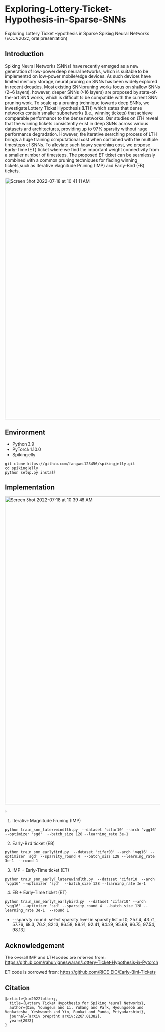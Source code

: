 # Exploring-Lottery-Ticket-Hypothesis-in-Sparse-SNNs
Exploring Lottery Ticket Hypothesis in Sparse Spiking Neural Networks (ECCV2022, oral presentation)


## Introduction 
Spiking Neural Networks (SNNs) have recently emerged as a new generation of low-power deep neural networks, which is suitable to be implemented on low-power mobile/edge devices. As such devices have limited memory storage, neural pruning on SNNs has been widely explored in recent decades. Most existing SNN pruning works focus on shallow SNNs (2~6 layers), however, deeper SNNs (>16 layers) are proposed by state-of-the-art SNN works, which is difficult to be compatible with the current SNN pruning work. To scale up a pruning technique towards deep SNNs, we investigate Lottery Ticket Hypothesis (LTH) which states that dense networks contain smaller subnetworks (i.e., winning tickets) that achieve comparable performance to the dense networks. Our studies on LTH reveal that the winning tickets consistently exist in deep SNNs across various datasets and architectures, providing up to 97% sparsity without huge performance  degradation. However, the iterative searching process of LTH brings a huge training computational cost when combined with the multiple timesteps of SNNs. To alleviate such heavy searching cost, we propose Early-Time (ET) ticket where we find the important weight connectivity from a smaller number of timesteps. The proposed ET ticket can be seamlessly combined with a common pruning techniques for finding winning tickets,such as Iterative Magnitude Pruning (IMP) and Early-Bird (EB) tickets. 

<img width="784" alt="Screen Shot 2022-07-18 at 10 41 11 AM" src="https://user-images.githubusercontent.com/41351363/179536579-8de254ba-5fe5-47c1-86fd-c570bf746069.png">


## Environment
* Python 3.9    
* PyTorch 1.10.0   
* Spikingjelly
```
git clone https://github.com/fangwei123456/spikingjelly.git
cd spikingjelly
python setup.py install
```       


## Implementation 

<img width="998" alt="Screen Shot 2022-07-18 at 10 39 46 AM" src="https://user-images.githubusercontent.com/41351363/179536311-714697ab-7355-42ae-942e-bbf8216a4e0e.png">

›
1) Iterative Magnitude Pruning (IMP)
```
python train_snn_laterewindlth.py  --dataset 'cifar10' --arch 'vgg16' --optimizer 'sgd'  --batch_size 128 --learning_rate 3e-1 
```
2) Early-Bird ticket (EB)
```
python train_snn_earlybird.py  --dataset 'cifar10' --arch 'vgg16' --optimizer 'sgd' --sparsity_round 4  --batch_size 128 --learning_rate 3e-1  --round 1
```
3) IMP + Early-Time ticket (ET)
```
python train_snn_earlyT_laterewindlth.py  --dataset 'cifar10' --arch 'vgg16' --optimizer 'sgd'  --batch_size 128 --learning_rate 3e-1 
```
4) EB + Early-Time ticket (ET)
```
python train_snn_earlyT_earlybird.py  --dataset 'cifar10' --arch 'vgg16' --optimizer 'sgd' --sparsity_round 4  --batch_size 128 --learning_rate 3e-1  --round 1
```
*  --sparsity_round: select sparsity level in sparsity list = [0,	25.04,	43.71, 57.76,	68.3, 76.2,	82.13, 86.58, 89.91, 92.41,	94.29, 95.69, 96.75, 97.54,	98.13]


## Acknowledgement 
The overall IMP and LTH codes are referred from: 
https://github.com/rahulvigneswaran/Lottery-Ticket-Hypothesis-in-Pytorch

ET code is borrowed from: 
https://github.com/RICE-EIC/Early-Bird-Tickets

## Citation
```
@article{kim2022lottery,
  title={Lottery Ticket Hypothesis for Spiking Neural Networks},
  author={Kim, Youngeun and Li, Yuhang and Park, Hyoungseob and Venkatesha, Yeshwanth and Yin, Ruokai and Panda, Priyadarshini},
  journal={arXiv preprint arXiv:2207.01382},
  year={2022}
}
```       
